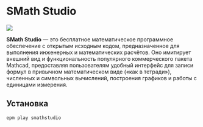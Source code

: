 # SMath Studio

![](https://upload.wikimedia.org/wikipedia/ru/c/cc/Smathstudio.png)

**SMath Studio** — это бесплатное математическое программное обеспечение с открытым исходным кодом, предназначенное для выполнения инженерных и математических расчётов. Оно имитирует внешний вид и функциональность популярного коммерческого пакета Mathcad, предоставляя пользователям удобный интерфейс для записи формул в привычном математическом виде («как в тетради»), численных и символьных вычислений, построения графиков и работы с единицами измерения.

## Установка

```bash
epm play smathstudio
```
